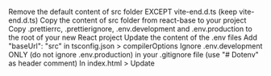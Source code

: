 Remove the default content of src folder EXCEPT vite-end.d.ts (keep vite-end.d.ts)
Copy the content of src folder from react-base to your project
Copy .prettierrc, .prettierignore, .env.development and .env.production to the root of your new React project
Update the content of the .env files
Add "baseUrl": "src" in tsconfig.json > compilerOptions
Ignore .env.development ONLY (do not ignore .env.production) in your .gitignore file (use "# Dotenv" as header comment)
In index.html > Update <title> tag and <script type="module" src="/src/[main.tsx INTO index.tsx]"></script>

Run this long pnpm commands:
pnpm add @tanstack/react-query recoil @mui/material @mui/icons-material @mui/x-data-grid @mui/lab react-router-dom json-schema @types/json-schema @rjsf/mui @rjsf/core @rjsf/validator-ajv8 @rjsf/utils lodash @types/lodash axios react-dropzone react-compound-timer sass vite-tsconfig-paths tslib

Add tsconfigPaths() as element in the array "defineConfig" > "plugins" in the file vite.config.ts (plugins: [react(), tsconfigPaths()])
import tsconfigPaths from "vite-tsconfig-paths"; (if not detected)
